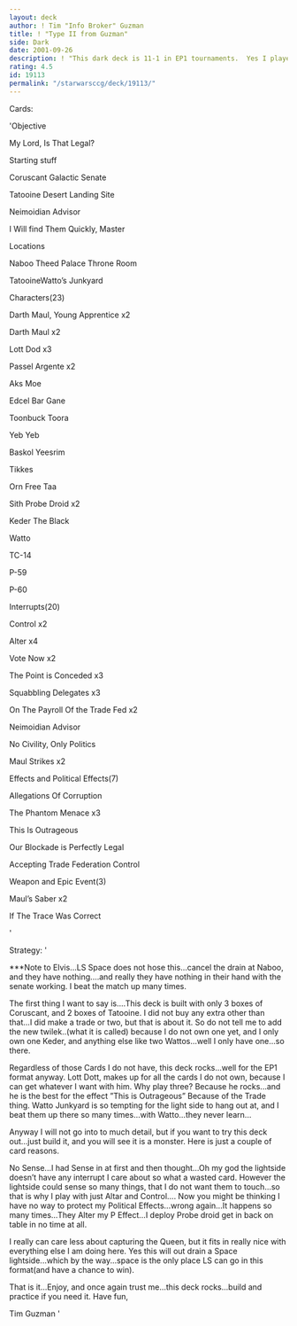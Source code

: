 ```yaml
---
layout: deck
author: ! Tim "Info Broker" Guzman
title: ! "Type II from Guzman"
side: Dark
date: 2001-09-26
description: ! "This dark deck is 11-1 in EP1 tournaments.  Yes I played in that many.  Its only lost was just balls."
rating: 4.5
id: 19113
permalink: "/starwarsccg/deck/19113/"
---
```

Cards: 

'Objective

My Lord, Is That Legal?


Starting stuff

Coruscant Galactic Senate

Tatooine Desert Landing Site

Neimoidian Advisor

I Will find Them Quickly, Master


Locations

Naboo Theed Palace Throne Room

TatooineWatto’s Junkyard


Characters(23)

Darth Maul, Young Apprentice x2

Darth Maul x2

Lott Dod x3

Passel Argente x2

Aks Moe

Edcel Bar Gane

Toonbuck Toora

Yeb Yeb

Baskol Yeesrim

Tikkes

Orn Free Taa

Sith Probe Droid x2

Keder The Black

Watto

TC-14

P-59

P-60


Interrupts(20)

Control x2

Alter x4

Vote Now x2

The Point is Conceded x3

Squabbling Delegates x3

On The Payroll Of the Trade Fed x2

Neimoidian Advisor

No Civility, Only Politics

Maul Strikes x2


Effects and Political Effects(7)

Allegations Of Corruption

The Phantom Menace x3

This Is Outrageous 

Our Blockade is Perfectly Legal

Accepting Trade Federation Control


Weapon and Epic Event(3)

Maul’s Saber x2

If The Trace Was Correct


'

Strategy: '

***Note to Elvis...LS Space does not hose this...cancel the drain at Naboo, and they have nothing....and really they have nothing in their hand with the senate working.  I beat the match up many times.




The first thing I want to say is....This deck is built with only 3 boxes of Coruscant, and 2 boxes of Tatooine.  I did not buy any extra other than that...I did make a trade or two, but that is about it.  So do not tell me to add the new twilek..(what it is called) because I do not own one yet, and I only own one Keder, and anything else like two Wattos...well I only have one...so there.


Regardless of those Cards I do not have, this deck rocks...well for the EP1 format anyway.  Lott Dott, makes up for all the cards I do not own, because I can get whatever I want with him.  Why play three?  Because he rocks...and he is the best for the effect ”This is Outrageous” Because of the Trade thing.  Watto Junkyard is so tempting for the light side to hang out at, and I beat them up there so many times...with Watto...they never learn...


Anyway I will not go into to much detail, but if you want to try this deck out...just build it, and you will see it is a monster.  Here is just a couple of card reasons.


No Sense...I had Sense in at first and then thought...Oh my god the lightside doesn’t have any interrupt I care about so what a wasted card.  However the lightside could sense so many things, that I do not want them to touch...so that is why I play with just Altar and Control.... Now you might be thinking I have no way to protect my Political Effects...wrong again...It happens so many times...They Alter my P Effect...I deploy Probe droid get in back on table in no time at all.


I really can care less about capturing the Queen, but it fits in really nice with everything else I am doing here.  Yes this will out drain a Space lightside...which by the way...space is the only place LS can go in this format(and have a chance to win).


That is it...Enjoy, and once again trust me...this deck rocks...build and practice if you need it. Have fun,


Tim Guzman  '
